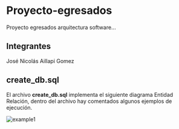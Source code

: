 <h1>Proyecto-egresados</h1>
<p>Proyecto egresados arquitectura software...</p>

<h2>Integrantes</h2>
<p>José Nicolás Aillapi Gomez</p>
<h2>create_db.sql</h2>
<p>El archivo <b>create_db.sql</b> implementa el siguiente diagrama Entidad Relación, dentro del archivo hay comentados algunos ejemplos de ejecución.</p>

![example1](https://i.imgur.com/mGse35q.png)
